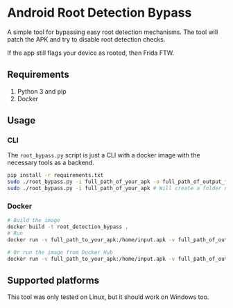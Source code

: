 # Android Root Detection Bypass

A simple tool for bypassing easy root detection mechanisms. The tool will patch the APK and try to disable root detection checks.

If the app still flags your device as rooted, then Frida FTW.

## Requirements

1. Python 3 and pip
2. Docker

## Usage

### CLI

The `root_bypass.py` script is just a CLI with a docker image with the necessary tools as a backend.

```sh
pip install -r requirements.txt
sudo ./root_bypass.py -i full_path_of_your_apk -o full_path_of_output_folder # Will generate an APK with the name generated.apk in output_folder
sudo ./root_bypass.py -i full_path_of_your_apk # Will create a folder named output with the generated APK in it
```

### Docker

```sh
# Build the image
docker build -t root_detection_bypass .
# Run 
docker run -v full_path_to_your_apk:/home/input.apk -v full_path_of_output_folder:/app/output/ aymanrb/root_detection_bypass

# Or run the image from Docker Hub
docker run -v full_path_to_your_apk:/home/input.apk -v full_path_of_output_folder:/app/output/ aymanrb/root_detection_bypass
```

## Supported platforms

This tool was only tested on Linux, but it should work on Windows too.
